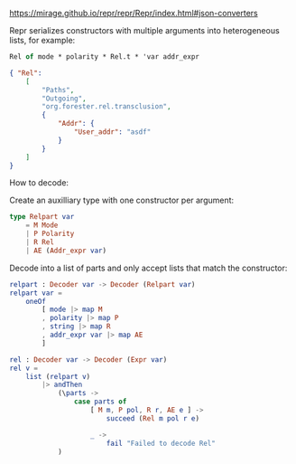 https://mirage.github.io/repr/repr/Repr/index.html#json-converters

Repr serializes constructors with multiple arguments into heterogeneous lists,
for example:

```ocaml
Rel of mode * polarity * Rel.t * 'var addr_expr
```

```json
{ "Rel": 
    [
        "Paths",
        "Outgoing",
        "org.forester.rel.transclusion",
        {
            "Addr": {
                "User_addr": "asdf"
            }
        }
    ]
}
```

How to decode:

Create an auxilliary type with one constructor per argument:

```elm
type Relpart var
    = M Mode
    | P Polarity
    | R Rel
    | AE (Addr_expr var)
```

Decode into a list of parts and only accept lists that match the constructor:
```elm
relpart : Decoder var -> Decoder (Relpart var)
relpart var =
    oneOf
        [ mode |> map M
        , polarity |> map P
        , string |> map R
        , addr_expr var |> map AE
        ]

rel : Decoder var -> Decoder (Expr var)
rel v =
    list (relpart v)
        |> andThen
            (\parts ->
                case parts of
                    [ M m, P pol, R r, AE e ] ->
                        succeed (Rel m pol r e)

                    _ ->
                        fail "Failed to decode Rel"
            )
```
